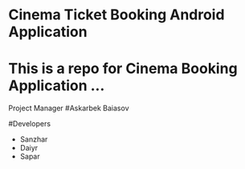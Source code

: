 # Cinema Ticket Booking Android Application

# This is a repo for Cinema Booking Application ...

Project Manager
#Askarbek Baiasov

#Developers
* Sanzhar
* Daiyr
* Sapar
